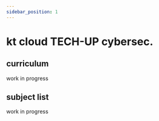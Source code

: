 ```yaml
---
sidebar_position: 1
---
```


# kt cloud TECH-UP cybersec. 

## curriculum
work in progress

## subject list
work in progress
